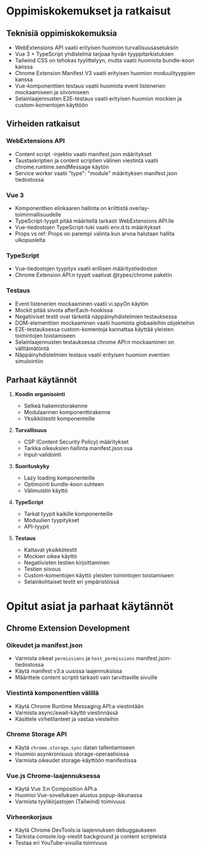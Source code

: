# Oppimiskokemukset ja ratkaisut

## Teknisiä oppimiskokemuksia
- WebExtensions API vaatii erityisen huomion turvallisuusasetuksiin
- Vue 3 + TypeScript yhdistelmä tarjoaa hyvän tyyppitarkistuksen
- Tailwind CSS on tehokas tyylittelyyn, mutta vaatii huomiota bundle-koon kanssa
- Chrome Extension Manifest V3 vaatii erityisen huomion moduulityyppien kanssa
- Vue-komponenttien testaus vaatii huomiota event listenerien mockaamiseen ja siivomiseen
- Selainlaajennusten E2E-testaus vaatii erityisen huomion mockien ja custom-komentojen käyttöön

## Virheiden ratkaisut
### WebExtensions API
- Content script -injektio vaatii manifest.json määritykset
- Taustaskriptien ja content scriptien välinen viestintä vaatii chrome.runtime.sendMessage käytön
- Service worker vaatii "type": "module" määrityksen manifest.json tiedostossa

### Vue 3
- Komponenttien elinkaaren hallinta on kriittistä overlay-toiminnallisuudelle
- TypeScript-tyypit pitää määritellä tarkasti WebExtensions API:lle
- Vue-tiedostojen TypeScript-tuki vaatii env.d.ts määritykset
- Props vs ref: Props on parempi valinta kun arvoa halutaan hallita ulkopuolelta

### TypeScript
- Vue-tiedostojen tyypitys vaatii erillisen määritystiedoston
- Chrome Extension API:n tyypit vaativat @types/chrome paketin

### Testaus
- Event listenerien mockaaminen vaatii vi.spyOn käytön
- Mockit pitää siivota afterEach-hookissa
- Negatiiviset testit ovat tärkeitä näppäinyhdistelmien testauksessa
- DOM-elementtien mockaaminen vaatii huomiota globaaleihin objekteihin
- E2E-testauksessa custom-komentoja kannattaa käyttää yleisten toimintojen toistamiseen
- Selainlaajennusten testauksessa chrome API:n mockaaminen on välttämätöntä
- Näppäinyhdistelmien testaus vaatii erityisen huomion eventien simulointiin

## Parhaat käytännöt
1. **Koodin organisointi**
   - Selkeä hakemistorakenne
   - Modulaarinen komponenttirakenne
   - Yksikkötestit komponenteille

2. **Turvallisuus**
   - CSP (Content Security Policy) määritykset
   - Tarkka oikeuksien hallinta manifest.json:ssa
   - Input-validointi

3. **Suorituskyky**
   - Lazy loading komponenteille
   - Optimointi bundle-koon suhteen
   - Välimuistin käyttö

4. **TypeScript**
   - Tarkat tyypit kaikille komponenteille
   - Moduulien tyypitykset
   - API-tyypit

5. **Testaus**
   - Kattavat yksikkötestit
   - Mockien oikea käyttö
   - Negatiivisten testien kirjoittaminen
   - Testien siivous
   - Custom-komentojen käyttö yleisten toimintojen toistamiseen
   - Selainkohtaiset testit eri ympäristöissä

# Opitut asiat ja parhaat käytännöt

## Chrome Extension Development

### Oikeudet ja manifest.json
- Varmista oikeat `permissions` ja `host_permissions` manifest.json-tiedostossa
- Käytä manifest v3:a uusissa laajennuksissa
- Määrittele content scriptit tarkasti vain tarvittaville sivuille

### Viestintä komponenttien välillä
- Käytä Chrome Runtime Messaging API:a viestintään
- Varmista async/await-käyttö viestinnässä
- Käsittele virhetilanteet ja vastaa viesteihin

### Chrome Storage API
- Käytä `chrome.storage.sync` datan tallentamiseen
- Huomioi asynkronisuus storage-operaatioissa
- Varmista oikeudet storage-käyttöön manifestissa

### Vue.js Chrome-laajennuksessa
- Käytä Vue 3:n Composition API:a
- Huomioi Vue-sovelluksen alustus popup-ikkunassa
- Varmista tyylikirjastojen (Tailwind) toimivuus

### Virheenkorjaus
- Käytä Chrome DevTools:ia laajennuksen debuggaukseen
- Tarkista console.log-viestit background ja content scripteistä
- Testaa eri YouTube-sivuilla toimivuus 